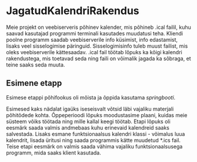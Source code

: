 # JagatudKalendriRakendus

Meie projekt on veebiserveris põhinev kalender, mis põhineb .ical failil, kuhu saavad kasutajad programmi terminali kasutades muudatusi teha. Kliendi poolne programm saadab veebiserverile info küsimist, info edastamist, lisaks veel sisselogimise päringuid. Sisselogimisinfo tuleb muust failist, mis oleks veebiserverile kättesaadav. .ical fail töötab lõpuks ka kõigi kalendri rakendustega, mis toetavad seda ning faili on võimalik jagada ka sõbraga, et teine saaks seda muuta.

## Esimene etapp

Esimese etappi põhifookus oli mõista ja õppida kasutama *springbooti*.

Esimesed kaks nädalat igaüks iseseisvalt võtsid läbi vajaliku materjali põhitõdede kohta. Õppeperioodi lõpuks moodustasime plaani, kuidas meie süsteem võiks töötada ning mille kallal keegi töötab. Etapi lõpuks oli eesmärk saada valmis andmebaas kuhu erinevaid kalendreid saaks salvestada. Lisaks esmane funktsionaalsus kalendri klassi - võimalus luua kalendrit, lisada üritusi ning saada programmis kätte muudetud *.ics fail.
Teise etapi eesmärk on valmis saada vähima vajaliku funktsionaalsusega programm, mida saaks klient kasutada.

